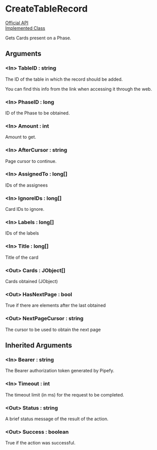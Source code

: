 # CreateTableRecord

[Official API](https://api-docs.pipefy.com/reference/mutations/getPhaseCards/)  
[Implemented Class](../Capgemini.Pipefy/TableRecord/GetPhaseCards.cs)

Gets Cards present on a Phase.

## Arguments

### &lt;In&gt; TableID : string

The ID of the table in which the record should be added.

You can find this info from the link when accessing it through the web.

### &lt;In&gt; PhaseID : long

ID of the Phase to be obtained.

### &lt;In&gt; Amount : int

Amount to get.

### &lt;In&gt; AfterCursor : string

Page cursor to continue.

### &lt;In&gt; AssignedTo : long[]

IDs of the assignees

### &lt;In&gt; IgnoreIDs : long[]

Card IDs to ignore.

### &lt;In&gt; Labels : long[]

IDs of the labels

### &lt;In&gt; Title : long[]

Title of the card


### &lt;Out&gt; Cards : JObject[]

Cards obtained (JObject)

### &lt;Out&gt; HasNextPage : bool

True if there are elements after the last obtained

### &lt;Out&gt; NextPageCursor : string

The cursor to be used to obtain the next page

## Inherited Arguments

### &lt;In&gt; Bearer : string

The Bearer authorization token generated by Pipefy.

### &lt;In&gt; Timeout : int

The timeout limit (in ms) for the request to be completed.

### &lt;Out&gt; Status : string

A brief status message of the result of the action.

### &lt;Out&gt; Success : boolean

True if the action was successful.